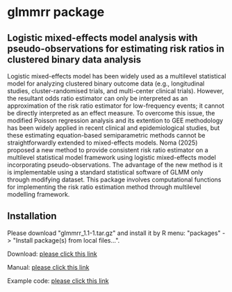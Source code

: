 
# glmmrr package


## Logistic mixed-effects model analysis with pseudo-observations for estimating risk ratios in clustered binary data analysis

Logistic mixed-effects model has been widely used as a multilevel statistical model for analyzing clustered binary outcome data (e.g., longitudinal studies, cluster-randomised trials, and multi-center clinical trials). However, the resultant odds ratio estimator can only be interpreted as an approximation of the risk ratio estimator for low-frequency events; it cannot be directly interpreted as an effect measure. To overcome this issue, the modified Poisson regression analysis and its extention to GEE methodology has been widely applied in recent clinical and epidemiological studies, but these estimating equation-based semiparametric methods cannot be straightforwardly extended to mixed-effects models. Noma (2025) proposed a new method to provide consistent risk ratio estimator on a multilevel statistical model framework using logistic mixed-effects model incorporating pseudo-observations. The advantage of the new method is it is implementable using a standard statistical software of GLMM only through modifying dataset. This package involves computational functions for implementing the risk ratio estimation method through multilevel modelling framework.



## Installation

Please download "glmmrr_1.1-1.tar.gz" and install it by R menu: "packages" -> "Install package(s) from local files...".

Download: [please click this link](https://github.com/nomahi/glmmrr/raw/main/glmmrr_1.1-1.tar.gz)

Manual: [please click this link](https://github.com/nomahi/glmmrr/raw/main/glmmrr_1.1-1.pdf)

Example code: [please click this link](https://github.com/nomahi/glmmrr/raw/main/examplecode.r)
